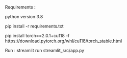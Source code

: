 Requirements : 

python version 3.8

pip install -r requirements.txt

pip install torch==2.0.1+cu118 -f https://download.pytorch.org/whl/cu118/torch_stable.html

Run : 
streamlit run streamlit_src/app.py
